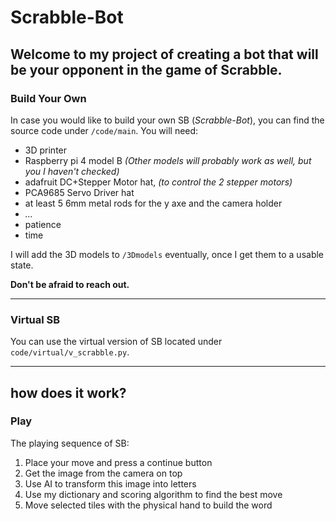 # Scrabble-Bot #

Welcome to my project of creating a bot that will be your opponent in the game of Scrabble.
---

### Build Your Own

In case you would like to build your own SB (*Scrabble-Bot*), you can find the source code under `/code/main`. 
You will need:

- 3D printer
- Raspberry pi 4 model B *(Other models will probably work as well, but you I haven't checked)*
- adafruit DC+Stepper Motor hat, *(to control the 2 stepper motors)*
- PCA9685 Servo Driver hat
- at least 5 6mm metal rods for the y axe and the camera holder
- *...*
- patience
- time

I will add the 3D models to `/3Dmodels` eventually, once I get them to a usable state.

**Don't be afraid to reach out.**

---

### Virtual SB

You can use the virtual version of SB located under `code/virtual/v_scrabble.py`.

---
## how does it work?
### Play

The playing sequence of SB:

1. Place your move and press a continue button  
2. Get the image from the camera on top  
3. Use AI to transform this image into letters  
4. Use my dictionary and scoring algorithm to find the best move  
5. Move selected tiles with the physical hand to build the word  
